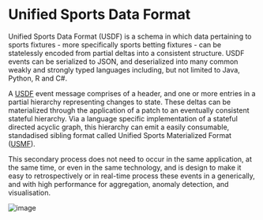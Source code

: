 # Unified Sports Data Format
Unified Sports Data Format (USDF) is a schema in which data pertaining to sports fixtures - more specifically sports betting fixtures - can be statelessly encoded from partial deltas into a consistent structure. USDF events can be serialized to JSON, and deserialized into many common weakly and strongly typed languages including, but not limited to Java, Python, R and C#.

A [USDF](UsdfTypes.md) event message comprises of a header, and one or more entries in a partial hierarchy representing changes to state. These deltas can be materialized through the application of a patch to an eventually consistent stateful hierarchy. Via a language specific implementation of a stateful directed acyclic graph, this hierarchy can emit a easily consumable, standadised sibling format called Unified Sports Materialized Format ([USMF](UsmfTypes.md)).

This secondary process does not need to occur in the same application, at the same time, or even in the same technology, and is design to make it easy to retrospectively or in real-time process these events in a generically, and with high performance for aggregation, anomaly detection, and visualisation.

![image](https://user-images.githubusercontent.com/1805709/187051015-b1787fae-7b9e-4510-bf8a-b6bb4b730ff6.png)
